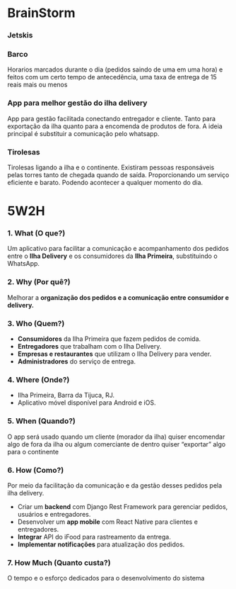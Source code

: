 # BrainStorm
### Jetskis

### Barco
Horarios marcados durante o dia (pedidos saindo de uma em uma hora) e feitos com um certo tempo de antecedência, uma taxa de entrega de 15 reais mais ou menos

### App para melhor gestão do ilha delivery
App para gestão facilitada conectando entregador e cliente. Tanto para exportação da ilha quanto para a encomenda de produtos de fora. A ideia principal é substituir a comunicação pelo whatsapp.

### Tirolesas
Tirolesas ligando a ilha e o continente. Existiram pessoas responsáveis pelas torres tanto de chegada quando de saída. Proporcionando um serviço eficiente e barato. Podendo acontecer a qualquer momento do dia.


# 5W2H

### **1. What (O que?)**

Um aplicativo para facilitar a comunicação e acompanhamento dos pedidos entre o **Ilha Delivery** e os consumidores da **Ilha Primeira**, substituindo o WhatsApp.

### **2. Why (Por quê?)**

Melhorar a **organização dos pedidos e a comunicação entre consumidor e delivery.**

### **3. Who (Quem?)**

- **Consumidores** da Ilha Primeira que fazem pedidos de comida.
- **Entregadores** que trabalham com o Ilha Delivery.
- **Empresas e restaurantes** que utilizam o Ilha Delivery para vender.
- **Administradores** do serviço de entrega.

### **4. Where (Onde?)**

- Ilha Primeira, Barra da Tijuca, RJ.
- Aplicativo móvel disponível para Android e iOS.

### **5. When (Quando?)**

O app será usado quando um cliente (morador da ilha) quiser encomendar algo de fora da ilha ou algum comerciante de dentro quiser “exportar” algo para o continente

### **6. How (Como?)**

Por meio da facilitação da comunicação e da gestão desses pedidos pela ilha delivery.

- Criar um **backend** com Django Rest Framework para gerenciar pedidos, usuários e entregadores.
- Desenvolver um **app mobile** com React Native para clientes e entregadores.
- **Integrar** API do iFood para rastreamento da entrega.
- **Implementar notificações** para atualização dos pedidos.

### **7. How Much (Quanto custa?)**

O tempo e o esforço dedicados para o desenvolvimento do sistema

